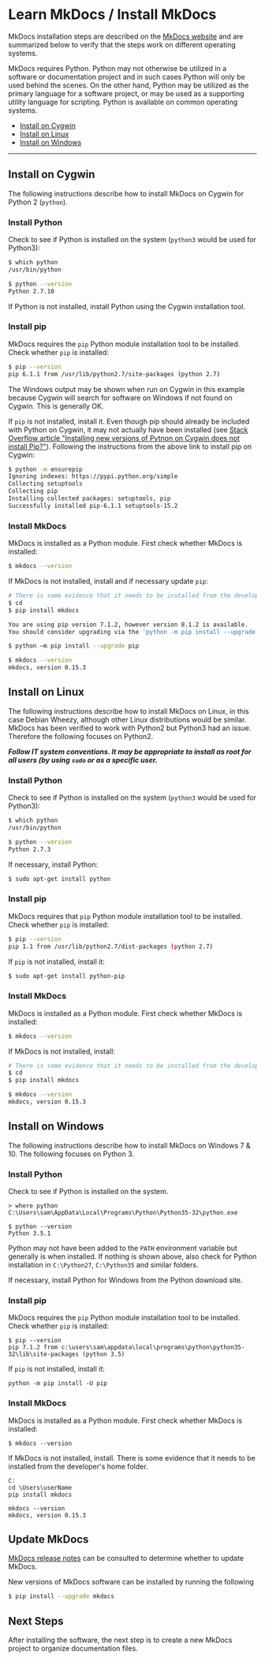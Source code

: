 # Learn MkDocs / Install MkDocs

MkDocs installation steps are described on the [MkDocs website](http://www.mkdocs.org/) and are summarized below
to verify that the steps work on different operating systems.

MkDocs requires Python.
Python may not otherwise be utilized in a software or documentation project and
in such cases Python will only be used behind the scenes.
On the other hand, Python may be utilized as the primary language for a software project, or may be used
as a supporting utility language for scripting.  Python is available on common operating systems.

* [Install on Cygwin](#install-on-cygwin)
* [Install on Linux](#install-on-linux)
* [Install on Windows](#install-on-windows)

-------

## Install on Cygwin

The following instructions describe how to install MkDocs on Cygwin for Python 2 (`python`).

### Install Python

Check to see if Python is installed on the system (`python3` would be used for Python3):

```bash
$ which python
/usr/bin/python

$ python --version
Python 2.7.10
```

If Python is not installed, install Python using the Cygwin installation tool.

### Install pip

MkDocs requires the `pip` Python module installation tool to be installed.  Check whether `pip` is installed:

```bash
$ pip --version
pip 6.1.1 from /usr/lib/python2.7/site-packages (python 2.7)
```

The Windows output may be shown when run on Cygwin in this example because Cygwin will search for software on Windows if not found on Cygwin.
This is generally OK.

If `pip` is not installed, install it.
Even though pip should already be included with Python on Cygwin, it may not actually have been installed
(see [Stack Overflow article "Installing new versions of Pytnon on Cygwin does not install Pip?"](http://stackoverflow.com/questions/30863501/installing-new-versions-of-python-on-cygwin-does-not-install-pip)).
Following the instructions from the above link to install pip on Cygwin:

```bash
$ python -m ensurepip
Ignoring indexes: https://pypi.python.org/simple
Collecting setuptools
Collecting pip
Installing collected packages: setuptools, pip
Successfully installed pip-6.1.1 setuptools-15.2
```

### Install MkDocs

MkDocs is installed as a Python module.  First check whether MkDocs is installed:

```bash
$ mkdocs --version
```

If MkDocs is not installed, install and if necessary update `pip`:

```bash
# There is some evidence that it needs to be installed from the developer's home folder
$ cd
$ pip install mkdocs

You are using pip version 7.1.2, however version 8.1.2 is available.
You should consider upgrading via the 'python -m pip install --upgrade pip' command.

$ python –m pip install --upgrade pip

$ mkdocs --version
mkdocs, version 0.15.3

```

## Install on Linux

The following instructions describe how to install MkDocs on Linux, in this case Debian Wheezy,
although other Linux distributions would be similar.
MkDocs has been verified to work with Python2 but Python3 had an issue.
Therefore the following focuses on Python2.

***Follow IT system conventions.
It may be appropriate to install as root for all users (by using `sudo` or as a specific user.***

### Install Python

Check to see if Python is installed on the system (`python3` would be used for Python3):

```bash
$ which python
/usr/bin/python

$ python --version
Python 2.7.3
```

If necessary, install Python:


```bash
$ sudo apt-get install python
```

### Install pip

MkDocs requires that `pip` Python module installation tool to be installed.  Check whether `pip` is installed:

```bash
$ pip --version
pip 1.1 from /usr/lib/python2.7/dist-packages (python 2.7)
```

If `pip` is not installed, install it:

```bash
$ sudo apt-get install python-pip
```

### Install MkDocs

MkDocs is installed as a Python module.  First check whether MkDocs is installed:

```bash
$ mkdocs --version
```

If MkDocs is not installed, install:

```bash
# There is some evidence that it needs to be installed from the developer's home folder
$ cd
$ pip install mkdocs

$ mkdocs --version
mkdocs, version 0.15.3
```

## Install on Windows

The following instructions describe how to install MkDocs on Windows 7 & 10.
The following focuses on Python 3.

### Install Python

Check to see if Python is installed on the system.

```
> where python
C:\Users\sam\AppData\Local\Programs\Python\Python35-32\python.exe

$ python --version
Python 3.5.1
```

Python may not have been added to the `PATH` environment variable but generally is when installed.
If nothing is shown above, also check for Python installation in `C:\Python27`, `C:\Python35` and similar folders.

If necessary, install Python for Windows from the Python download site.

### Install pip

MkDocs requires the `pip` Python module installation tool to be installed.  Check whether `pip` is installed:

```
$ pip --version
pip 7.1.2 from c:\users\sam\appdata\local\programs\python\python35-32\lib\site-packages (python 3.5)
```

If `pip` is not installed, install it:

```
python -m pip install -U pip
```

### Install MkDocs

MkDocs is installed as a Python module.  First check whether MkDocs is installed:

```
$ mkdocs --version
```

If MkDocs is not installed, install.
There is some evidence that it needs to be installed from the developer's home folder.

```
C:
cd \Users\userName
pip install mkdocs

mkdocs --version
mkdocs, version 0.15.3
```

## Update MkDocs

[MkDocs release notes](http://www.mkdocs.org/about/release-notes/) can be consulted to determine whether to update MkDocs.

New versions of MkDocs software can be installed by running the following

```sh
$ pip install --upgrade mkdocs
```

## Next Steps

After installing the software, the next step is to create a new MkDocs project to organize documentation files.
